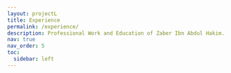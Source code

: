 ```yaml
---
layout: projectL
title: Experience
permalink: /experience/
description: Professional Work and Education of Zaber Ibn Abdul Hakim.
nav: true
nav_order: 5
toc:
  sidebar: left
---
```




